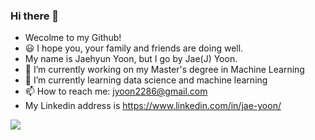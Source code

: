 ### Hi there 👋

<!--
**jyoon2286/jyoon2286** is a ✨ _special_ ✨ repository because its `README.md` (this file) appears on your GitHub profile.

Here are some ideas to get you started:
- 👯 I’m looking to collaborate on ...
- 🤔 I’m looking for help with ...
- ⚡ Fun fact: ...

-->
- Wecolme to my Github! 
- 😃 I hope you, your family and friends are doing well. <br>
- My name is Jaehyun Yoon, but I go by Jae(J) Yoon. 
- 🔭 I’m currently working on my Master's degree in Machine Learning
- 🌱 I’m currently learning data science and machine learning 
- 📫 How to reach me: jyoon2286@gmail.com
- My Linkedin address is https://www.linkedin.com/in/jae-yoon/

![](https://komarev.com/ghpvc/?username=jyoon2286&color=brightgreen)
